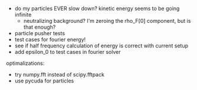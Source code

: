 * do my particles EVER slow down? kinetic energy seems to be going infinite
    * neutralizing background? I'm zeroing the rho_F[0] component, but is that enough?
* particle pusher tests
* test cases for fourier energy!
* see if half frequency calculation of energy is correct with current setup
* add epsilon_0 to test cases in fourier solver


optimalizations:
* try numpy.fft instead of scipy.fftpack
* use pycuda for particles
